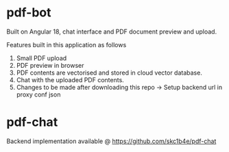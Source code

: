# pdf-bot
Built on Angular 18, chat interface and PDF document preview and upload.

Features built in this application as follows
1) Small PDF upload
2) PDF preview in browser
3) PDF contents are vectorised and stored in cloud vector database.
4) Chat with the uploaded PDF contents.
5) Changes to be made after downloading this repo -> Setup backend url in proxy conf json

# pdf-chat

Backend implementation available @ https://github.com/skc1b4e/pdf-chat
